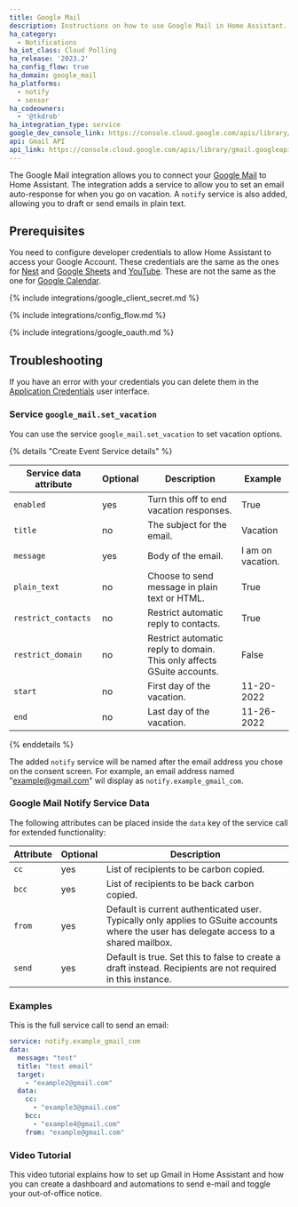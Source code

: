 ```yaml
---
title: Google Mail
description: Instructions on how to use Google Mail in Home Assistant.
ha_category:
  - Notifications
ha_iot_class: Cloud Polling
ha_release: '2023.2'
ha_config_flow: true
ha_domain: google_mail
ha_platforms:
  - notify
  - sensor
ha_codeowners:
  - '@tkdrob'
ha_integration_type: service
google_dev_console_link: https://console.cloud.google.com/apis/library/gmail.googleapis.com
api: Gmail API
api_link: https://console.cloud.google.com/apis/library/gmail.googleapis.com
---
```


The Google Mail integration allows you to connect your [Google Mail](https://mail.google.com) to Home Assistant. The integration adds a service to allow you to set an email auto-response for when you go on vacation. A `notify` service is also added, allowing you to draft or send emails in plain text.

## Prerequisites

You need to configure developer credentials to allow Home Assistant to access your Google Account.
These credentials are the same as the ones for [Nest](/integrations/nest) and [Google Sheets](/integrations/google_sheets) and [YouTube](/integrations/youtube).
These are not the same as the one for [Google Calendar](/integrations/google).

{% include integrations/google_client_secret.md %}

{% include integrations/config_flow.md %}

{% include integrations/google_oauth.md %}

## Troubleshooting

If you have an error with your credentials you can delete them in the [Application Credentials](/integrations/application_credentials/) user interface.

### Service `google_mail.set_vacation`

You can use the service `google_mail.set_vacation` to set vacation options.

{% details "Create Event Service details" %}

| Service data attribute | Optional | Description | Example |
| ---------------------- | -------- | ----------- | --------|
| `enabled` | yes | Turn this off to end vacation responses. | True
| `title` | no | The subject for the email. | Vacation
| `message` | yes | Body of the email. | I am on vacation.
| `plain_text` | no | Choose to send message in plain text or HTML. | True
| `restrict_contacts` | no | Restrict automatic reply to contacts. | True
| `restrict_domain` | no | Restrict automatic reply to domain. This only affects GSuite accounts. | False
| `start` | no | First day of the vacation. | 11-20-2022
| `end` | no | Last day of the vacation. | 11-26-2022

{% enddetails %}

The added `notify` service will be named after the email address you chose on the consent screen. For example, an email address named "example@gmail.com" wil display as `notify.example_gmail_com`.

### Google Mail Notify Service Data

The following attributes can be placed inside the `data` key of the service call for extended functionality:

| Attribute              | Optional | Description |
| ---------------------- | -------- | ----------- |
| `cc`               |      yes | List of recipients to be carbon copied.
| `bcc`                   |      yes | List of recipients to be back carbon copied.
| `from`                   |      yes | Default is current authenticated user. Typically only applies to GSuite accounts where the user has delegate access to a shared mailbox.
| `send`                 |      yes | Default is true. Set this to false to create a draft instead. Recipients are not required in this instance.

### Examples

This is the full service call to send an email:

```yaml
service: notify.example_gmail_com
data:
  message: "test"
  title: "test email"
  target:
    - "example2@gmail.com"
  data:
    cc:
      - "example3@gmail.com"
    bcc:
      - "example4@gmail.com"
    from: "example@gmail.com"
```

### Video Tutorial
This video tutorial explains how to set up Gmail in Home Assistant and how you can create a dashboard and automations to send e-mail and toggle your out-of-office notice.

<lite-youtube videoid="IHKliqSFZvM" videotitle="How To send e-mail PERFECTLY using Gmail in Home Assistant - Tutorial" posterquality="maxresdefault"></lite-youtube>
